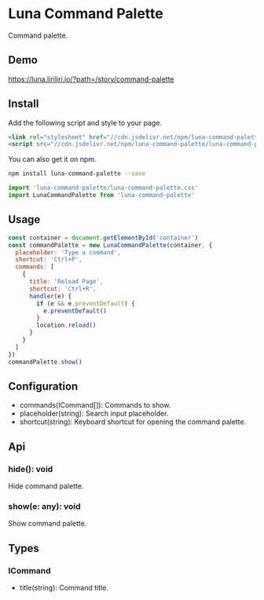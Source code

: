 # Luna Command Palette

Command palette.

## Demo

https://luna.liriliri.io/?path=/story/command-palette

## Install

Add the following script and style to your page.

```html
<link rel="stylesheet" href="//cdn.jsdelivr.net/npm/luna-command-palette/luna-command-palette.css" />
<script src="//cdn.jsdelivr.net/npm/luna-command-palette/luna-command-palette.js"></script>
```

You can also get it on npm.

```bash
npm install luna-command-palette --save
```

```javascript
import 'luna-command-palette/luna-command-palette.css'
import LunaCommandPalette from 'luna-command-palette'
```

## Usage

```javascript
const container = document.getElementById('container')
const commandPalette = new LunaCommandPalette(container, {
  placeholder: 'Type a command',
  shortcut: 'Ctrl+P',
  commands: [
    {
      title: 'Reload Page',
      shortcut: 'Ctrl+R',
      handler(e) {
        if (e && e.preventDefault) {
          e.preventDefault()
        }
        location.reload()
      }
    }
  ]
})
commandPalette.show()
```

## Configuration

* commands(ICommand[]): Commands to show.
* placeholder(string): Search input placeholder.
* shortcut(string): Keyboard shortcut for opening the command palette.

## Api

### hide(): void

Hide command palette.

### show(e: any): void

Show command palette.

## Types

### ICommand

* title(string): Command title.
